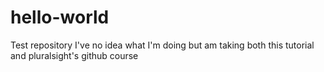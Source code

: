 # hello-world
Test repository
I've no idea what I'm doing but am taking both this tutorial and pluralsight's github course
